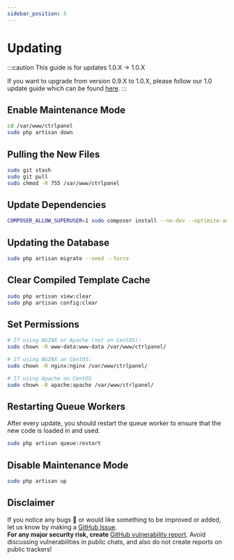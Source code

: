 ```yaml
---
sidebar_position: 5
---
```


# Updating

:::caution
This guide is for updates 1.0.X -> 1.0.X

If you want to upgrade from version 0.9.X to 1.0.X, please follow our 1.0 update guide which can be found [here](/docs/1.0.x/Installation/updating).
:::

## Enable Maintenance Mode

```bash
cd /var/www/ctrlpanel
sudo php artisan down
```

## Pulling the New Files

```bash
sudo git stash
sudo git pull
sudo chmod -R 755 /var/www/ctrlpanel
```

## Update Dependencies

```bash
COMPOSER_ALLOW_SUPERUSER=1 sudo composer install --no-dev --optimize-autoloader
```

## Updating the Database

```bash
sudo php artisan migrate --seed --force
```

## Clear Compiled Template Cache

```bash
sudo php artisan view:clear
sudo php artisan config:clear
```

## Set Permissions

```bash
# If using NGINX or Apache (not on CentOS):
sudo chown -R www-data:www-data /var/www/ctrlpanel/

# If using NGINX on CentOS:
sudo chown -R nginx:nginx /var/www/ctrlpanel/

# If using Apache on CentOS
sudo chown -R apache:apache /var/www/ctrlpanel/
```

## Restarting Queue Workers

After every update, you should restart the queue worker to ensure that the new code is loaded in and used.

```bash
sudo php artisan queue:restart
```

## Disable Maintenance Mode

```bash
sudo php artisan up
```

## Disclaimer

If you notice any bugs 🐛 or would like something to be improved or added, let us know by making a [GitHub Issue](https://github.com/CtrlPanel-gg/panel/issues/new/choose).<br /> **For any major security risk, create** [GitHub vulnerability report](https://github.com/Ctrlpanel-gg/panel/security/advisories/new). Avoid discussing vulnerabilities in public chats, and also do not create reports on public trackers!

